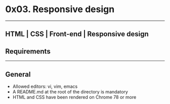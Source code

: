 # 0x03. Responsive design
---

HTML | CSS | Front-end | Responsive design
---

## Requirements
---

## General

* Allowed editors: vi, vim, emacs
* A README.md at the root of the directory is mandatory
* HTML and CSS have been rendered on Chrome 78 or more
